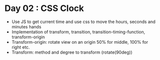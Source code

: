 # Day 02 : CSS Clock
- Use JS to get current time and use css to move the hours, seconds and minutes hands
- Implementation of transform, transition, transition-timing-function, transform-origin
- Transform-origin: rotate view on an origin 50% for middle, 100% for right etc.
- Transform: method and degree to transform (rotate(90deg))